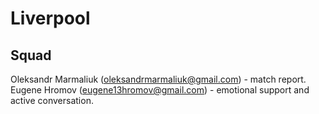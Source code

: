 # Liverpool

## Squad 

Oleksandr Marmaliuk (oleksandrmarmaliuk@gmail.com) - match report.
Eugene Hromov (eugene13hromov@gmail.com) - emotional support and active conversation.